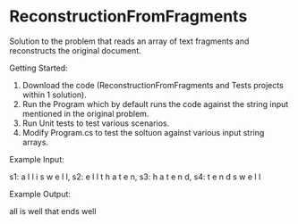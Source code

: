 # ReconstructionFromFragments

Solution to the problem that reads an array of text fragments and reconstructs the original document.

Getting Started:

1. Download the code (ReconstructionFromFragments and Tests projects within 1 solution).
2. Run the Program which by default runs the code against the string input mentioned in the original problem.
3. Run Unit tests to test various scenarios.
4. Modify Program.cs to test the soltuon against various input string arrays.

Example Input:

s1:   a l l   i s   w e l l, s2:   e l l   t h a t   e n,  s3:   h a t   e n d, s4:   t   e n d s   w e l l

Example Output:

all is well that ends well
